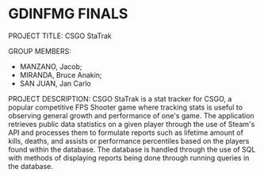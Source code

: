 # GDINFMG FINALS
PROJECT TITLE: CSGO StaTrak

GROUP MEMBERS:
- MANZANO, Jacob;
- MIRANDA, Bruce Anakin;
- SAN JUAN, Jan Carlo

PROJECT DESCRIPTION:
	CSGO StaTrak is a stat tracker for CSGO, a popular competitive FPS Shooter game where tracking stats 
  is useful to observing general growth and performance of one's game. The application retrieves public
  data statistics on a given player through the use of Steam's API and processes them to formulate reports
  such as lifetime amount of kills, deaths, and assists or performance percentiles based on the players
  found within the database. The database is handled through the use of SQL with methods of displaying reports
  being done through running queries in the database.
